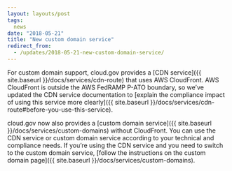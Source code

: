 ```yaml
--- 
layout: layouts/post
tags:
  news
date: "2018-05-21" 
title: "New custom domain service" 
redirect_from:
  - /updates/2018-05-21-new-custom-domain-service/
---
```


For custom domain support, cloud.gov provides a [CDN service]({{ site.baseurl }}/docs/services/cdn-route) that uses AWS CloudFront. AWS CloudFront is outside the AWS FedRAMP P-ATO boundary, so we’ve updated the CDN service documentation to [explain the compliance impact of using this service more clearly]({{ site.baseurl }}/docs/services/cdn-route#before-you-use-this-service).

cloud.gov now also provides a [custom domain service]({{ site.baseurl }}/docs/services/custom-domains) without CloudFront. You can use the CDN service or custom domain service according to your technical and compliance needs. If you’re using the CDN service and you need to switch to the custom domain service, [follow the instructions on the custom domain page]({{ site.baseurl }}/docs/services/custom-domains).
